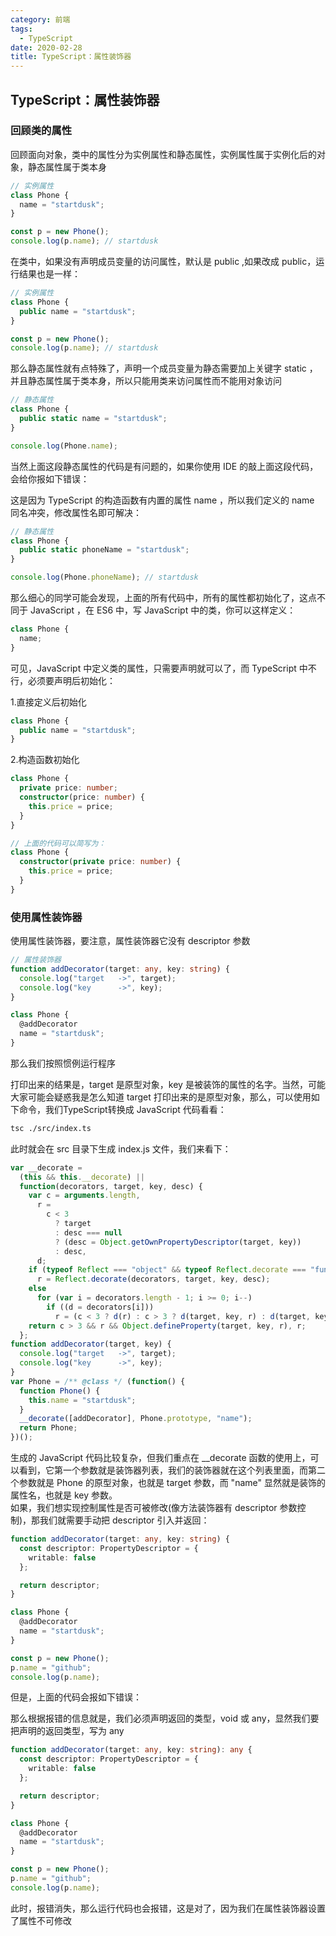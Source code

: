 ```yaml
---
category: 前端
tags:
  - TypeScript
date: 2020-02-28
title: TypeScript：属性装饰器
---
```


<!-- more -->

## TypeScript：属性装饰器

### 回顾类的属性

回顾面向对象，类中的属性分为实例属性和静态属性，实例属性属于实例化后的对象，静态属性属于类本身

```typescript
// 实例属性
class Phone {
  name = "startdusk";
}

const p = new Phone();
console.log(p.name); // startdusk
```

在类中，如果没有声明成员变量的访问属性，默认是 public ,如果改成 public，运行结果也是一样：

```typescript
// 实例属性
class Phone {
  public name = "startdusk";
}

const p = new Phone();
console.log(p.name); // startdusk
```

那么静态属性就有点特殊了，声明一个成员变量为静态需要加上关键字 static ，并且静态属性属于类本身，所以只能用类来访问属性而不能用对象访问

```typescript
// 静态属性
class Phone {
  public static name = "startdusk";
}

console.log(Phone.name);
```

当然上面这段静态属性的代码是有问题的，如果你使用 IDE 的敲上面这段代码，会给你报如下错误：

<center>
  <img src="./images/2020-02-26tishi.png" alt="" style="zoom:50%;" />
</center>
这是因为 TypeScript 的构造函数有内置的属性 name ，所以我们定义的 name 同名冲突，修改属性名即可解决：

```typescript
// 静态属性
class Phone {
  public static phoneName = "startdusk";
}

console.log(Phone.phoneName); // startdusk
```

那么细心的同学可能会发现，上面的所有代码中，所有的属性都初始化了，这点不同于 JavaScript ，在 ES6 中，写 JavaScript 中的类，你可以这样定义：

```javascript
class Phone {
  name;
}
```

可见，JavaScript 中定义类的属性，只需要声明就可以了，而 TypeScript 中不行，必须要声明后初始化：

1.直接定义后初始化

```typescript
class Phone {
  public name = "startdusk";
}
```

2.构造函数初始化

```typescript
class Phone {
  private price: number;
  constructor(price: number) {
    this.price = price;
  }
}

// 上面的代码可以简写为：
class Phone {
  constructor(private price: number) {
    this.price = price;
  }
}
```

### 使用属性装饰器

使用属性装饰器，要注意，属性装饰器它没有 descriptor 参数

```typescript
// 属性装饰器
function addDecorator(target: any, key: string) {
  console.log("target   ->", target);
  console.log("key      ->", key);
}

class Phone {
  @addDecorator
  name = "startdusk";
}
```

那么我们按照惯例运行程序

<center>
  <img src="./images/2020-02-26result.png" alt="" style="zoom:50%;" />
</center>
打印出来的结果是，target 是原型对象，key 是被装饰的属性的名字。当然，可能大家可能会疑惑我是怎么知道 target 打印出来的是原型对象，那么，可以使用如下命令，我们TypeScript转换成 JavaScript 代码看看：

```bash
tsc ./src/index.ts
```

此时就会在 src 目录下生成 index.js 文件，我们来看下：

```javascript
var __decorate =
  (this && this.__decorate) ||
  function(decorators, target, key, desc) {
    var c = arguments.length,
      r =
        c < 3
          ? target
          : desc === null
          ? (desc = Object.getOwnPropertyDescriptor(target, key))
          : desc,
      d;
    if (typeof Reflect === "object" && typeof Reflect.decorate === "function")
      r = Reflect.decorate(decorators, target, key, desc);
    else
      for (var i = decorators.length - 1; i >= 0; i--)
        if ((d = decorators[i]))
          r = (c < 3 ? d(r) : c > 3 ? d(target, key, r) : d(target, key)) || r;
    return c > 3 && r && Object.defineProperty(target, key, r), r;
  };
function addDecorator(target, key) {
  console.log("target   ->", target);
  console.log("key      ->", key);
}
var Phone = /** @class */ (function() {
  function Phone() {
    this.name = "startdusk";
  }
  __decorate([addDecorator], Phone.prototype, "name");
  return Phone;
})();
```

生成的 JavaScript 代码比较复杂，但我们重点在 \_\_decorate 函数的使用上，可以看到，它第一个参数就是装饰器列表，我们的装饰器就在这个列表里面，而第二个参数就是 Phone 的原型对象，也就是 target 参数，而 "name" 显然就是装饰的属性名，也就是 key 参数。</br>
如果，我们想实现控制属性是否可被修改(像方法装饰器有 descriptor 参数控制)，那我们就需要手动把 descriptor 引入并返回：

```typescript
function addDecorator(target: any, key: string) {
  const descriptor: PropertyDescriptor = {
    writable: false
  };

  return descriptor;
}

class Phone {
  @addDecorator
  name = "startdusk";
}

const p = new Phone();
p.name = "github";
console.log(p.name);
```

但是，上面的代码会报如下错误：

<center>
  <img src="./images/2020-02-26baocuo.png" alt="" style="zoom:50%;" />
</center>
那么根据报错的信息就是，我们必须声明返回的类型，void 或 any，显然我们要把声明的返回类型，写为 any

```typescript
function addDecorator(target: any, key: string): any {
  const descriptor: PropertyDescriptor = {
    writable: false
  };

  return descriptor;
}

class Phone {
  @addDecorator
  name = "startdusk";
}

const p = new Phone();
p.name = "github";
console.log(p.name);
```

此时，报错消失，那么运行代码也会报错，这是对了，因为我们在属性装饰器设置了属性不可修改

<center>
  <img src="./images/2020-02-26result2.png" alt="" style="zoom:50%;" />
</center>
